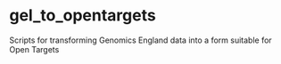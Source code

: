 # gel_to_opentargets
Scripts for transforming Genomics England data into a form suitable for Open Targets
